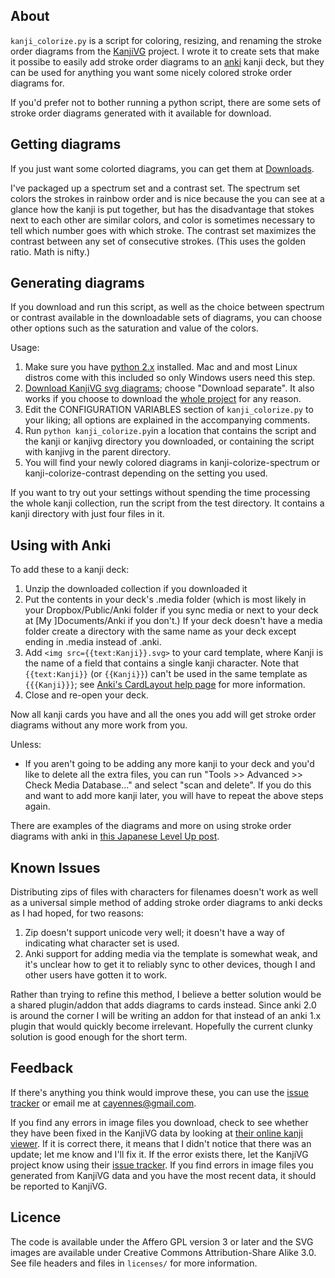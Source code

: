 ## About

`kanji_colorize.py` is a script for coloring, resizing, and renaming the stroke order diagrams from the [KanjiVG](http://kanjivg.tagaini.net/) project.  I wrote it to create sets that make it possibe to easily add stroke order diagrams to an [anki](http://ankisrs.net/) kanji deck, but they can be used for anything you want some nicely colored stroke order diagrams for.

If you'd prefer not to bother running a python script, there are some sets of stroke order diagrams generated with it available for download.

## Getting diagrams

If you just want some colorted diagrams, you can get them at [Downloads](https://github.com/cayennes/kanji-colorize/downloads).  

I've packaged up a spectrum set and a contrast set. The spectrum set colors the strokes in rainbow order and is nice because the you can see at a glance how the kanji is put together, but has the disadvantage that stokes next to each other are similar colors, and color is sometimes necessary to tell which number goes with which stroke. The contrast set maximizes the contrast between any set of consecutive strokes.  (This uses the golden ratio.  Math is nifty.)

## Generating diagrams

If you download and run this script, as well as the choice between spectrum or contrast available in the downloadable sets of diagrams, you can choose other options such as the saturation and value of the colors.

Usage:

1. Make sure you have [python 2.x](http://www.python.org/getit/) installed.  Mac and and most Linux distros come with this included so only Windows users need this step.
2. [Download KanjiVG svg diagrams](http://kanjivg.tagaini.net/download.html); choose "Download separate".  It also works if you choose to download the [whole project](https://github.com/KanjiVG/kanjivg) for any reason.
3. Edit the CONFIGURATION VARIABLES section of `kanji_colorize.py` to your liking; all options are explained in the accompanying comments.
4. Run `python kanji_colorize.py`in a location that contains the script and the kanji or kanjivg directory you downloaded, or containing the script with kanjivg in the parent directory.
5. You will find your newly colored diagrams in kanji-colorize-spectrum or kanji-colorize-contrast depending on the setting you used.

If you want to try out your settings without spending the time
processing the whole kanji collection, run the script from the test
directory.  It contains a kanji directory with just four files in it.

## Using with Anki

To add these to a kanji deck:

1. Unzip the downloaded collection if you downloaded it
2. Put the contents in your deck's .media folder (which is most likely in your Dropbox/Public/Anki folder if you sync media or next to your deck at [My ]Documents/Anki if you don't.)  If your deck doesn't have a media folder create a directory with the same name as your deck except ending in .media instead of .anki.
3. Add `<img src={{text:Kanji}}.svg>` to your card template, where Kanji is the name of a field that contains a single kanji character.  Note that `{{text:Kanji}}` (or `{{Kanji}}`) can't be used in the same template as `{{{Kanji}}}`; see [Anki's CardLayout help page](http://ankisrs.net/docs/CardLayout) for more information.
4. Close and re-open your deck.

Now all kanji cards you have and all the ones you add will get stroke order diagrams without any more work from you.

Unless:

* If you aren't going to be adding any more kanji to your deck and you'd like to delete all the extra files, you can run "Tools >> Advanced >> Check Media Database..." and select "scan and delete".  If you do this and want to add more kanji later, you will have to repeat the above steps again.

There are examples of the diagrams and more on using stroke order diagrams with anki in [this Japanese Level Up post](http://japaneselevelup.com/2012/03/24/boosting-ankis-power-with-media-enhancements-4-colorful-stroke-order-diagrams/).

## Known Issues

Distributing zips of files with characters for filenames doesn't work as well as a universal simple method of adding stroke order diagrams to anki decks as I had hoped, for two reasons:

1. Zip doesn't support unicode very well; it doesn't have a way of indicating what character set is used.
2. Anki support for adding media via the template is somewhat weak, and it's unclear how to get it to reliably sync to other devices, though I and other users have gotten it to work.

Rather than trying to refine this method, I believe a better solution would be a shared plugin/addon that adds diagrams to cards instead.  Since anki 2.0 is around the corner I will be writing an addon for that instead of an anki 1.x plugin that would quickly become irrelevant.  Hopefully the current clunky solution is good enough for the short term.

## Feedback

If there's anything you think would improve these, you can use the [issue tracker](https://github.com/cayennes/kanji-colorize/issues) or email me at cayennes@gmail.com.

If you find any errors in image files you download, check to see whether they have been fixed in the KanjiVG data by looking at [their online kanji viewer](http://kanjivg.tagaini.net/viewer.html).  If it is correct there, it means that I didn't notice that there was an update; let me know and I'll fix it.  If the error exists there, let the KanjiVG project know using their [issue tracker](https://github.com/KanjiVG/kanjivg/issues).  If you find errors in image files you generated from KanjiVG data and you have the most recent data, it should be reported to KanjiVG.

## Licence

The code is available under the Affero GPL version 3 or later and the SVG
images are available under Creative Commons Attribution-Share Alike 3.0.
See file headers and files in `licenses/` for more information.
